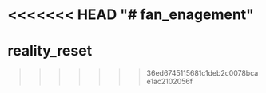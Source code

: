 <<<<<<< HEAD
"# fan_enagement" 
=======
# reality_reset
>>>>>>> 36ed6745115681c1deb2c0078bcae1ac2102056f
